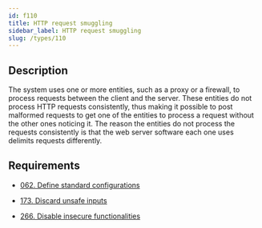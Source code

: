 ```yaml
---
id: f110
title: HTTP request smuggling
sidebar_label: HTTP request smuggling
slug: /types/110
---
```


## Description

The system uses one or more entities, such as a proxy or a firewall,
to process requests between the client and the server.
These entities do not process HTTP requests consistently,
thus making it possible to post malformed requests to get one of the entities
to process a request without the other ones noticing it.
The reason the entities do not process the requests consistently
is that the web server software each one uses delimits requests differently.

## Requirements

- [062. Define standard configurations](/criteria/architecture/062)

- [173. Discard unsafe inputs](/criteria/source/173)

- [266. Disable insecure functionalities](/criteria/architecture/266)
